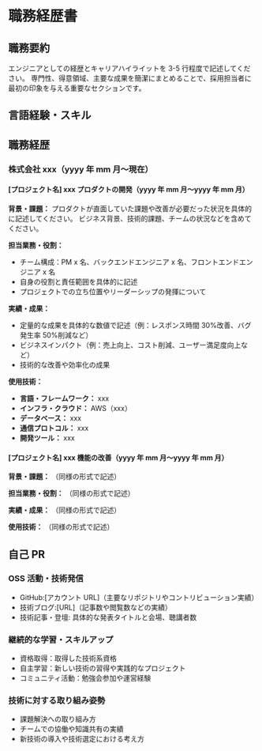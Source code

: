 # 職務経歴書

## 職務要約

エンジニアとしての経歴とキャリアハイライットを 3-5 行程度で記述してください。
専門性、得意領域、主要な成果を簡潔にまとめることで、採用担当者に最初の印象を与える重要なセクションです。

## 言語経験・スキル

## 職務経歴

### 株式会社 xxx（yyyy 年 mm 月〜現在）

#### [プロジェクト名] xxx プロダクトの開発（yyyy 年 mm 月〜yyyy 年 mm 月）

**背景・課題：**
プロダクトが直面していた課題や改善が必要だった状況を具体的に記述してください。
ビジネス背景、技術的課題、チームの状況などを含めてください。

**担当業務・役割：**

- チーム構成：PM x 名、バックエンドエンジニア x 名、フロントエンドエンジニア x 名
- 自身の役割と責任範囲を具体的に記述
- プロジェクトでの立ち位置やリーダーシップの発揮について

**実績・成果：**

- 定量的な成果を具体的な数値で記述（例：レスポンス時間 30%改善、バグ発生率 50%削減など）
- ビジネスインパクト（例：売上向上、コスト削減、ユーザー満足度向上など）
- 技術的な改善や効率化の成果

**使用技術：**

- **言語・フレームワーク：** xxx
- **インフラ・クラウド：** AWS（xxx）
- **データベース：** xxx
- **通信プロトコル：** xxx
- **開発ツール：** xxx

#### [プロジェクト名] xxx 機能の改善（yyyy 年 mm 月〜yyyy 年 mm 月）

**背景・課題：**
（同様の形式で記述）

**担当業務・役割：**
（同様の形式で記述）

**実績・成果：**
（同様の形式で記述）

**使用技術：**
（同様の形式で記述）

## 自己 PR

### OSS 活動・技術発信

- GitHub:[アカウント URL]（主要なリポジトリやコントリビューション実績）
- 技術ブログ:[URL]（記事数や閲覧数などの実績）
- 技術記事・登壇: 具体的な発表タイトルと会場、聴講者数

### 継続的な学習・スキルアップ

- 資格取得：取得した技術系資格
- 自主学習：新しい技術の習得や実践的なプロジェクト
- コミュニティ活動：勉強会参加や運営経験

### 技術に対する取り組み姿勢

- 課題解決への取り組み方
- チームでの協働や知識共有の実績
- 新技術の導入や技術選定における考え方
